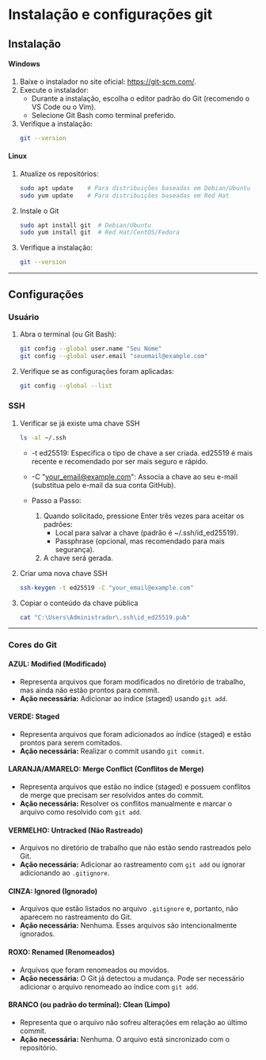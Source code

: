 # **Instalação e configurações git**


## **Instalação**

#### **Windows**
1. Baixe o instalador no site oficial: https://git-scm.com/.
2. Execute o instalador:
	- Durante a instalação, escolha o editor padrão do Git (recomendo o VS Code ou o Vim).
	- Selecione Git Bash como terminal preferido.
3. Verifique a instalação:
	```bash
	git --version
	``` 

#### **Linux**
1. Atualize os repositórios:
	```bash
	sudo apt update    # Para distribuições baseadas em Debian/Ubuntu
	sudo yum update    # Para distribuições baseadas em Red Hat
	```
2. Instale o Git
	```bash
	sudo apt install git  # Debian/Ubuntu
	sudo yum install git  # Red Hat/CentOS/Fedora
	```
3. Verifique a instalação:
	```bash
	git --version
	```

---

## **Configurações**

### **Usuário**
1. Abra o terminal (ou Git Bash):
	```bash
	git config --global user.name "Seu Nome"
	git config --global user.email "seuemail@example.com"
	```
2. Verifique se as configurações foram aplicadas:
	```bash
	git config --global --list
	```

### **SSH**
1. Verificar se já existe uma chave SSH
	```bash
	ls -al ~/.ssh
	```
	- -t ed25519: Especifica o tipo de chave a ser criada. ed25519 é mais recente e recomendado por ser mais seguro e rápido.
	- -C "your_email@example.com": Associa a chave ao seu e-mail (substitua pelo e-mail da sua conta GitHub).

	- Passo a Passo:
		1. Quando solicitado, pressione Enter três vezes para aceitar os padrões:
			- Local para salvar a chave (padrão é ~/.ssh/id_ed25519).
			- Passphrase (opcional, mas recomendado para mais segurança).
		2. A chave será gerada.


2. Criar uma nova chave SSH
	```bash
	ssh-keygen -t ed25519 -C "your_email@example.com"
	```
3. Copiar o conteúdo da chave pública
	```bash
	cat "C:\Users\Administrador\.ssh\id_ed25519.pub"
	```
---


### **Cores do Git**

#### **AZUL: Modified (Modificado)**
- Representa arquivos que foram modificados no diretório de trabalho, mas ainda não estão prontos para commit.
- **Ação necessária:** Adicionar ao índice (staged) usando `git add`.

#### **VERDE: Staged**
- Representa arquivos que foram adicionados ao índice (staged) e estão prontos para serem comitados.
- **Ação necessária:** Realizar o commit usando `git commit`.

#### **LARANJA/AMARELO: Merge Conflict (Conflitos de Merge)**
- Representa arquivos que estão no índice (staged) e possuem conflitos de merge que precisam ser resolvidos antes do commit.
- **Ação necessária:** Resolver os conflitos manualmente e marcar o arquivo como resolvido com `git add`.

#### **VERMELHO: Untracked (Não Rastreado)**
- Arquivos no diretório de trabalho que não estão sendo rastreados pelo Git.
- **Ação necessária:** Adicionar ao rastreamento com `git add` ou ignorar adicionando ao `.gitignore`.

#### **CINZA: Ignored (Ignorado)**
- Arquivos que estão listados no arquivo `.gitignore` e, portanto, não aparecem no rastreamento do Git.
- **Ação necessária:** Nenhuma. Esses arquivos são intencionalmente ignorados.

#### **ROXO: Renamed (Renomeados)**
- Arquivos que foram renomeados ou movidos.
- **Ação necessária:** O Git já detectou a mudança. Pode ser necessário adicionar o arquivo renomeado ao índice com `git add`.

#### **BRANCO (ou padrão do terminal): Clean (Limpo)**
- Representa que o arquivo não sofreu alterações em relação ao último commit.
- **Ação necessária:** Nenhuma. O arquivo está sincronizado com o repositório.

